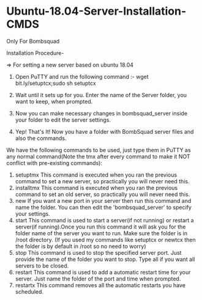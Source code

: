 # Ubuntu-18.04-Server-Installation-CMDS
Only For Bombsquad

Installation Procedure-

=> For setting a new server based on ubuntu 18.04

1. Open PuTTY and run the following command :-
wget bit.ly/setuptcx;sudo sh setuptcx
		
2. Wait until it sets up for you. Enter the name of the Server folder, you want to keep, when prompted.

3. Now you can make necessary changes in bombsquad_server inside your folder to edit the server settings.

4. Yep! That's It! Now you have a folder with BombSquad server files and also the commands.



We have the following commands to be used, just type them in PuTTY as any normal command(Note the tmx after every command to make it NOT conflict with pre-existing commands):

1. setuptmx
	This command is executed when you ran the previous command to set a new server, so practically you will never need this.
2. installtmx
	This command is executed when you ran the previous command to set an old server, so practically you will never need this.
3. new
	If you want a new port in your server then run this command and name the folder. You can then edit the 'bombsquad_server' to specify your settings.
4. start
	This command is used to start a server(if not running) or restart a server(if running).Once you run this command it will ask you for the folder name of the server you want to run. Make sure the folder is in /root directory. (If you used my commands like setuptcx or newtcx then the folder is by default in /root so no need to worry)
5. stop
	This command is used to stop the specified server port. Just provide the name of the folder you want to stop. Type all if you want all servers to be closed.
6. restart
	This command is used to add a automatic restart time for your server. Just name the folder of the port and time when prompted.
7. restartx
	This command removes all the automatic restarts you have scheduled.
